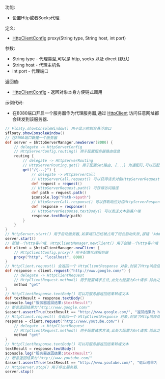 功能:

+ 设置Http或者Socks代理.

定义:

+ [HttpClientConfig](/API/Network/HttpClient/HttpCLientConfig/README.md) proxy(String type, String
  host, int port)

参数:

+ String type - 代理类型,可以是 http, socks 以及 direct (默认)
+ String host - 代理主机名
+ int port - 代理端口

返回值:

+ [HttpClientConfig](/API/Network/HttpClient/HttpCLientConfig/README.md) - 返回对象本身方便链式调用

示例代码:

+ 在8080端口开启一个服务器作为代理服务器,通过 [HttpClient](/API/Network/HttpClient/HttpClient/README.md)
  访问任意网址都会转发到该服务器.

```groovy
// Floaty.showConsoleWindow() 用于显示控制台悬浮窗口
$floaty.showConsoleWindow()
// 在8080端口新建一个服务器
def server = $httpServerManager.newServer(8080) {
    // delegate -> HttpServerConfig
    // HttpServerConfig.routing() 用于配置服务器路由信息
    routing {
        // delegate -> HttpServerRouting
        // HttpServerRouting.get() 用于配置Get路由, {...} 为通配符,可以匹配任意路径.
        get("/{...}") {
            // delegate -> HttpServerCall
            // HttpServerCall.request() 可以获得请求对象HttpServerRequest
            def request = request()
            // HttpServerRequest.path() 可获得访问路径
            def path = request.path()
            $console.log("Path->$path")
            // HttpServerCall.response() 可以获取响应对应HttpServerResponse
            def response = response()
            // HttpServerResponse.textBody() 可以发送文本到客户端
            response.textBody(path)
        }
    }
}
// HttpServer.start() 用于启动服务器,如果端口已经被占用了则会启动失败,报错 "Address already in use"
server.start()
// 新建一个Http客户端, HttpClientManager.newClient() 用于创建一个Http客户端
def client = $httpClientManager.newClient {
    // HttpClientConfig.proxy() 用于配置代理服务器
    proxy("http", "localhost", 8080)
}
// HttpClient.request() 会返回一个 HttpClientResponse 对象,封装了Http响应信息
def response = client.request("http://www.google.com/") {
    // delegate -> HttpClientRequest
    // HttpClientRequest.method() 用于配置请求方法,此处为配置为Get请求.除此之外,还有post,put,patch,delete,head,options等方法
    method "get"
}
// HttpClientResponse.textBody() 可以将服务器返回结果转成文本
def textResult = response.textBody()
$console.log("服务器返回结果:$textResult")
// 断言返回结果为"http://www.google.com/"
$assert.assertTrue(textResult == "http://www.google.com/", "返回结果为 http://www.google.com/")
// HttpClient.request() 会返回一个 HttpClientResponse 对象,封装了Http响应信息
response = client.request("http://www.youtube.com/") {
    // delegate -> HttpClientRequest
    // HttpClientRequest.method() 用于配置请求方法,此处为配置为Get请求.除此之外,还有post,put,patch,delete,head,options等方法
    method "get"
}
// HttpClientResponse.textBody() 可以将服务器返回结果转成文本
textResult = response.textBody()
$console.log("服务器返回结果:$textResult")
// 断言返回结果为"http://www.youtube.com/"
$assert.assertTrue(textResult == "http://www.youtube.com/", "返回结果为 http://www.youtube.com/")
// HttpServer.stop() 用于停止服务器.
server.stop()
```